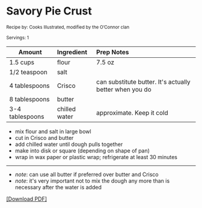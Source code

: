 # Savory Pie Crust

<small>Recipe by: Cooks Illustrated, modified by the O’Connor clan</small>

<small>Servings: 1</small>

| Amount          | Ingredient    | Prep Notes                                              |
| --------------- | :------------ | :------------------------------------------------------ |
| 1.5 cups        | flour         | 7.5 oz                                                  |
| 1/2 teaspoon    | salt          |                                                         |
| 4 tablespoons   | Crisco        | can substitute butter. It's actually better when you do |
| 8 tablespoons   | butter        |                                                         |
| 3-4 tablespoons | chilled water | approximate. Keep it cold                               |

- mix flour and salt in large bowl
- cut in Crisco and butter
- add chilled water until dough pulls together
- make into disk or square (depending on shape of pan)
- wrap in wax paper or plastic wrap; refrigerate at least 30 minutes

---

- _note_: can use all butter if preferred over butter and Crisco
- _note_: it's very important not to mix the dough any more than is necessary after the water is added

<!-- Tags:
- pie
- crust
- easy
- vegetarian
- oven
-->


[\[Download PDF\]](/pdf/main_dishes/savoryPieCrust.pdf)
